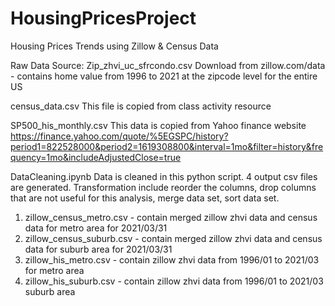 # HousingPricesProject
Housing Prices Trends using Zillow &amp; Census Data

Raw Data Source:
Zip_zhvi_uc_sfrcondo.csv
Download from zillow.com/data - contains home value from 1996 to 2021 at the zipcode level for the entire US

census_data.csv
This file is copied from class activity resource

SP500_his_monthly.csv
This data is copied from Yahoo finance website
https://finance.yahoo.com/quote/%5EGSPC/history?period1=822528000&period2=1619308800&interval=1mo&filter=history&frequency=1mo&includeAdjustedClose=true

DataCleaning.ipynb
Data is cleaned in this python script. 4 output csv files are generated.
Transformation include reorder the columns, drop columns that are not useful for this analysis, merge data set, sort data set.
1. zillow_census_metro.csv - contain merged zillow zhvi data and census data for metro area for 2021/03/31
2. zillow_census_suburb.csv - contain merged zillow zhvi data and census data for suburb area for 2021/03/31
3. zillow_his_metro.csv - contain zillow zhvi data from 1996/01 to 2021/03 for metro area
4. zillow_his_suburb.csv - contain zillow zhvi data from 1996/01 to 2021/03 suburb area

